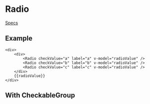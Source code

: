 # Radio
[Specs](https://www.sketch.com/s/6034ddd9-a0d3-4844-adda-bd4c821f24b1/a/DgAkYy)

## Example
<RadioExample />

```
<div>
    <div>
        <Radio checkValue="a" label="a" v-model="radioValue" />
        <Radio checkValue="b" label="b" v-model="radioValue" />
        <Radio checkValue="c" label="c" v-model="radioValue" />
    </div>
    {{radioValue}}
</div>
```

## With CheckableGroup

<RadioGroupExample />
